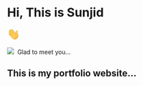 
 # Hi,  This is Sunjid
 
 <img src="https://raw.githubusercontent.com/ABSphreak/ABSphreak/master/gifs/Hi.gif" width="30px">
 
 <img src="https://media.giphy.com/media/iY8CRBdQXODJSCERIr/giphy.gif" width="30px">&nbsp;  Glad to meet you... 

 ## This is my portfolio website...
